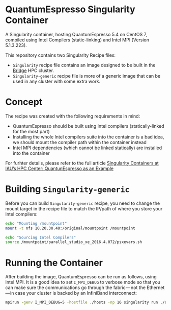 # QuantumEspresso Singularity Container
A Singularity container, hosting QuantumEspresso 5.4 on CentOS 7, compiled using Intel Compilers (static-linking) and Intel MPI (Version 5.1.3.223).

This repository contains two Singularity Recipe files:
- `Singularity` recipe file contains an image designed to be built in the [Bridge](http://doi.org/10.5281/zenodo.1117442) HPC cluster.
- `Singularity-generic` recipe file is more of a generic image that can be used in any cluster with some extra work.

# Concept
The recipe was created with the following requirements in mind:
- QuantumEspresso should be built using Intel compilers (statically-linked for the most part)
- Installing the whole Intel compilers suite into the container is a bad idea, we should mount the compiler path within the container instead
- Intel MPI dependencies (which cannot be linked statically) are installed into the container

For furhter details, please refer to the full article [Singularity Containers at IAU’s HPC Center: QuantunEspresso as an Example](https://medium.com/@uniquelock/singularity-containers-at-iaus-hpc-center-quantunespresso-56e51308d221)

# Building `Singularity-generic`
Before you can build `Singularity-generic` recipe, you need to change the mount target in the recipe file to match the IP/path of where you store your Intel compilers:

```Bash
echo "Mounting /mountpoint"
mount -t nfs 10.20.30.40:/original/mountpoint /mountpoint 

echo "Sourcing Intel Compilers"
source /mountpoint/parallel_studio_xe_2016.4.072/psxevars.sh
```

# Running the Container
After building the image, QuantumEspresso can be run as follows, using Intel MPI. It is a good idea to set `I_MPI_DEBUG` to verbose mode so that you can make sure the communications go through the fabric — not the Ethernet — in case your cluster is backed by an InfiniBand interconnect:

```Bash
mpirun -genv I_MPI_DEBUG=5 -hostfile ./hosts -np 16 singularity run ./qe.img pw.x < input_file
```
